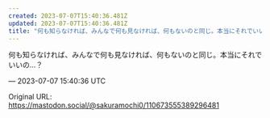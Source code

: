 ```yaml
---
created: 2023-07-07T15:40:36.481Z
updated: 2023-07-07T15:40:36.481Z
title: "何も知らなければ、みんなで何も見なければ、何もないのと同じ。本当にそれでいいの…[...]"
---
```


<p>何も知らなければ、みんなで何も見なければ、何もないのと同じ。本当にそれでいいの…？</p>

&mdash; 2023-07-07 15:40:36 UTC

Original URL: https://mastodon.social/@sakuramochi0/110673555389296481
